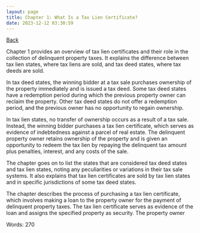```yaml
---
layout: page
title: Chapter 1: What Is a Tax Lien Certificate?
date: 2023-12-12 03:30:59
---
```


[Back](./)


Chapter 1 provides an overview of tax lien certificates and their role in the collection of delinquent property taxes. It explains the difference between tax lien states, where tax liens are sold, and tax deed states, where tax deeds are sold. 

In tax deed states, the winning bidder at a tax sale purchases ownership of the property immediately and is issued a tax deed. Some tax deed states have a redemption period during which the previous property owner can reclaim the property. Other tax deed states do not offer a redemption period, and the previous owner has no opportunity to regain ownership.

In tax lien states, no transfer of ownership occurs as a result of a tax sale. Instead, the winning bidder purchases a tax lien certificate, which serves as evidence of indebtedness against a parcel of real estate. The delinquent property owner retains ownership of the property and is given an opportunity to redeem the tax lien by repaying the delinquent tax amount plus penalties, interest, and any costs of the sale.

The chapter goes on to list the states that are considered tax deed states and tax lien states, noting any peculiarities or variations in their tax sale systems. It also explains that tax lien certificates are sold by tax lien states and in specific jurisdictions of some tax deed states.

The chapter describes the process of purchasing a tax lien certificate, which involves making a loan to the property owner for the payment of delinquent property taxes. The tax lien certificate serves as evidence of the loan and assigns the specified property as security. The property owner

Words: 270